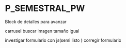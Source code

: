 # P_SEMESTRAL_PW
Block de detalles para avanzar 

carrusel buscar imagen tamaño igual 

investigar formulario con js(semi listo )
corregir formulario 
